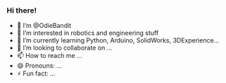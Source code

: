 ### Hi there!
- 👋 I’m @OdieBandit
- 👀 I’m interested in robotics and engineering stuff
- 🌱 I’m currently learning Python, Arduino, SolidWorks, 3DExperience...
- 💞️ I’m looking to collaborate on ...
- 📫 How to reach me ...
- 😄 Pronouns: ...
- ⚡ Fun fact: ...

<!---
OdieBandit/OdieBandit is a ✨ special ✨ repository because its `README.md` (this file) appears on your GitHub profile.
You can click the Preview link to take a look at your changes.
--->
